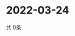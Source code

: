 # 2022-03-24
  共 0条

  <!-- BEGIN -->
  <!-- 最后更新时间Thu Mar 24 2022 16:07:15 GMT+0000 (Coordinated Universal Time) -->
  
  <!-- END -->
  
  